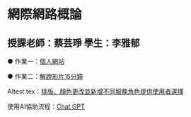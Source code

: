 # 網際網路概論
授課老師：蔡芸琤
學生：李雅郁
-------------------------------------------------

 ● 作業一：[個人網站](https://41371204h.github.io/web/)

 ● 作業二：[解說影片15分鐘](https://youtu.be/Z3GcsHOwKsI)
 
AItest.tex：[排版、顏色更改並新增不同服務角色提供使用者選擇](https://github.com/41371204h/web/blob/main/my-app/app/(tabs)/AItest.tsx)

使用AI協助流程：[Chat GPT](https://chatgpt.com/share/68edb059-3960-8013-94bf-40620d5ca1e0)
